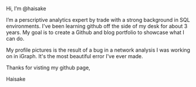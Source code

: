 Hi, I’m @haisake

I’m a perscriptive analytics expert by trade with a strong background in SQL environments.
I've been learning github off the side of my desk for about 3 years.
My goal is to create a Github and blog portfolio to showcase what I can do.

My profile pictures is the result of a bug in a network analysis I was working on in iGraph.
It's the most beautiful error I've ever made. 

Thanks for visting my github page,

Haisake
